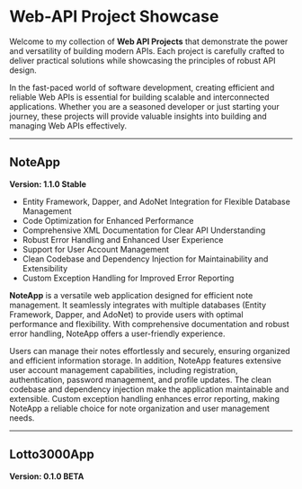 # Web-API Project Showcase

Welcome to my collection of **Web API Projects** that demonstrate the power and versatility of building modern APIs. Each project is carefully crafted to deliver practical solutions while showcasing the principles of robust API design.

In the fast-paced world of software development, creating efficient and reliable Web APIs is essential for building scalable and interconnected applications. Whether you are a seasoned developer or just starting your journey, these projects will provide valuable insights into building and managing Web APIs effectively.

---

## NoteApp

**Version: 1.1.0 Stable**

- Entity Framework, Dapper, and AdoNet Integration for Flexible Database Management
- Code Optimization for Enhanced Performance
- Comprehensive XML Documentation for Clear API Understanding
- Robust Error Handling and Enhanced User Experience
- Support for User Account Management
- Clean Codebase and Dependency Injection for Maintainability and Extensibility
- Custom Exception Handling for Improved Error Reporting

**NoteApp** is a versatile web application designed for efficient note management. It seamlessly integrates with multiple databases (Entity Framework, Dapper, and AdoNet) to provide users with optimal performance and flexibility. With comprehensive documentation and robust error handling, NoteApp offers a user-friendly experience.

Users can manage their notes effortlessly and securely, ensuring organized and efficient information storage. In addition, NoteApp features extensive user account management capabilities, including registration, authentication, password management, and profile updates. The clean codebase and dependency injection make the application maintainable and extensible. Custom exception handling enhances error reporting, making NoteApp a reliable choice for note organization and user management needs.

---

## Lotto3000App

**Version: 0.1.0 BETA**
